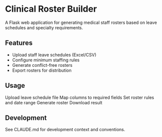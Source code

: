 # Clinical Roster Builder

A Flask web application for generating medical staff rosters based on leave schedules and specialty requirements.

## Features
- Upload staff leave schedules (Excel/CSV)
- Configure minimum staffing rules
- Generate conflict-free rosters
- Export rosters for distribution

## Usage

Upload leave schedule file
Map columns to required fields
Set roster rules and date range
Generate roster
Download result

## Development
See CLAUDE.md for development context and conventions.
